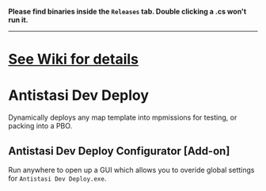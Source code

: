 **Please find binaries inside the `Releases` tab. Double clicking a .cs won't run it.**
***
# [See Wiki for details](https://github.com/CalebSerafin/Arma-3-Dev-Deploy/wiki)

# Antistasi Dev Deploy
Dynamically deploys any map template into mpmissions for testing, or packing into a PBO.

## Antistasi Dev Deploy Configurator \[Add-on\]
Run anywhere to open up a  GUI which allows you to overide global settings for `Antistasi Dev Deploy.exe`.